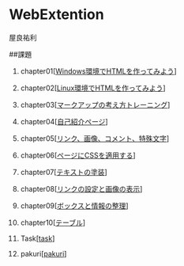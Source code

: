 # WebExtention
屋良祐利

##課題
1. chapter01[[Windows環境でHTMLを作ってみよう](chapter01/ch01-firsthtml-win.html)]
2. chapter02[[Linux環境でHTMLを作ってみよう](chapter02/ch02-firsthtml-linux.html)]
3. chapter03[[マークアップの考え方トレーニング](chapter03/ch03-markuptag1.html)]
4. chapter04[[自己紹介ページ](chapter04/ch04-markuptag1.html)]
5. chapter05[[リンク、画像、コメント、特殊文字](chapter05/ch05-markuptag2.html)]
6. chapter06[[ページにCSSを適用する](chapter06/index.html)]
7. chapter07[[テキストの塗装](chapter07/ch07-fontsytle.html)]
8. chapter08[[リンクの設定と画像の表示](chapter08/c05-03-b.html)]
9. chapter09[[ボックスと情報の整理](chapter09/ch09-boxcss.html)]
10. chapter10[[テーブル](chapter10/ch10-table.html)]

11. Task[[task](Task01/index.html)]

12. pakuri[[pakuri](pakuri/index.html)]


